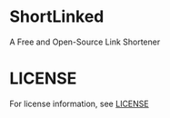 # ShortLinked

A Free and Open-Source Link Shortener

# LICENSE

For license information, see [LICENSE](LICENSE)